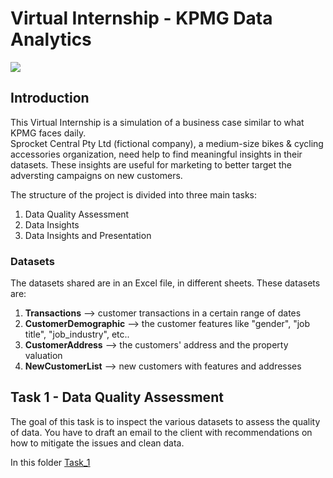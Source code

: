 # Virtual Internship - KPMG Data Analytics
<p>
<a href="https://www.insidesherpa.com/virtual-internships/theme/m7W4GMqeT3bh9Nb2c/KPMG-Data-Analytics-Virtual-Internship" target="_blank">
<img src="https://s3-ap-southeast-2.amazonaws.com/insidesherpa-assets/icons/KPMG-inside-sherpa-thumb.jpg"></a>
</p>

## Introduction
This Virtual Internship is a simulation of a business case similar to what KPMG faces daily.   
Sprocket Central Pty Ltd (fictional company), a medium-size bikes & cycling accessories organization, need help to find meaningful insights in their datasets. These insights are useful for marketing to better target the adversting campaigns on new customers.  
  
The structure of the project is divided into three main tasks:
1. Data Quality Assessment
2. Data Insights
3. Data Insights and Presentation
  
### Datasets
The datasets shared are in an Excel file, in different sheets. These datasets are:
1. **Transactions** --> customer transactions in a certain range of dates
2. **CustomerDemographic** --> the customer features like "gender", "job title", "job_industry", etc..
3. **CustomerAddress** --> the customers' address and the property valuation
4. **NewCustomerList** --> new customers with features and addresses

## Task 1 - Data Quality Assessment
The goal of this task is to inspect the various datasets to assess the quality of data. You have to draft an email to the client with recommendations on how to mitigate the issues and clean data.  
  
In this folder [Task_1](../../VI_kpmg_data_analytics/Task_1)
